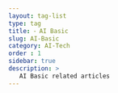 ```yaml
---
layout: tag-list
type: tag
title: ⁃ AI Basic
slug: AI-Basic
category: AI-Tech
order : 1
sidebar: true
description: >
   AI Basic related articles
---
```


